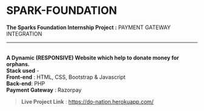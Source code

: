 # SPARK-FOUNDATION

**The Sparks Foundation Internship Project :** PAYMENT GATEWAY INTEGRATION<hr><br>
**A Dynamic (RESPONSIVE) Website which help to donate money for orphans.**<br>
**Stack used** -<br>
**Front-end** : HTML, CSS, Bootstrap & Javascript<br>
**Back-end**: PHP<br>
**Payment Gateway** : Razorpay<br>
>**Live Project Link** : https://do-nation.herokuapp.com/<br>
